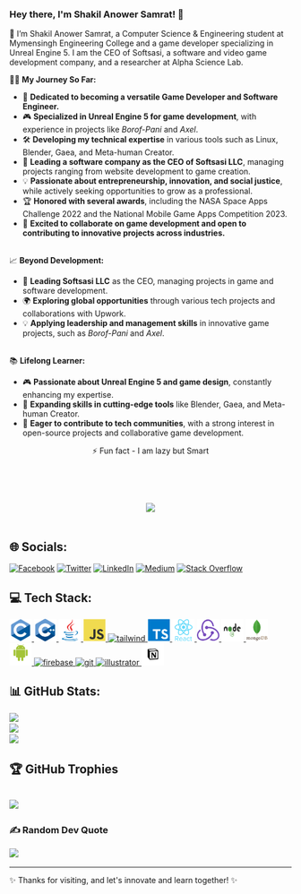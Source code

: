 ### Hey there, I'm Shakil Anower Samrat! 👋

🌟 I’m Shakil Anower Samrat, a Computer Science & Engineering student at Mymensingh Engineering College and a game developer specializing in Unreal Engine 5. I am the CEO of Softsasi, a software and video game development company, and a researcher at Alpha Science Lab.

👨‍💻 **My Journey So Far:**

- 🚀 **Dedicated to becoming a versatile Game Developer and Software Engineer.**
- 🎮 **Specialized in Unreal Engine 5 for game development**, with experience in projects like *Borof-Pani* and *Axel*.
- 🛠️ **Developing my technical expertise** in various tools such as Linux, Blender, Gaea, and Meta-human Creator.
- 💼 **Leading a software company as the CEO of Softsasi LLC**, managing projects ranging from website development to game creation.
- 💡 **Passionate about entrepreneurship, innovation, and social justice**, while actively seeking opportunities to grow as a professional.
- 🏆 **Honored with several awards**, including the NASA Space Apps Challenge 2022 and the National Mobile Game Apps Competition 2023.
- 💞️ **Excited to collaborate on game development and open to contributing to innovative projects across industries.**


<br>📈 **Beyond Development:**

- 💼 **Leading Softsasi LLC** as the CEO, managing projects in game and software development.
- 🌍 **Exploring global opportunities** through various tech projects and collaborations with Upwork.
- 💡 **Applying leadership and management skills** in innovative game projects, such as *Borof-Pani* and *Axel*.

<br>📚 **Lifelong Learner:**

- 🎮 **Passionate about Unreal Engine 5 and game design**, constantly enhancing my expertise.
- 🔧 **Expanding skills in cutting-edge tools** like Blender, Gaea, and Meta-human Creator.
- 🤝 **Eager to contribute to tech communities**, with a strong interest in open-source projects and collaborative game development.


<div align="center">
  <p>⚡ Fun fact - I am lazy but Smart</p>
</div>

<br><br><br>

<div align="center">

[![](https://visitcount.itsvg.in/api?id=ShakilAnowerSamrat&icon=8&color=9)](https://visitcount.itsvg.in) <br> <br>
</div>



## 🌐 Socials:
[![Facebook](https://img.shields.io/badge/Facebook-%231877F2.svg?logo=Facebook&logoColor=white)](https://www.facebook.com/shakilanowersamrat)  [![Twitter](https://img.shields.io/badge/Twitter-%231DA1F2.svg?logo=Twitter&logoColor=white)](https://twitter.com/CEOSamrat) [![LinkedIn](https://img.shields.io/badge/LinkedIn-%230077B5.svg?logo=linkedin&logoColor=white)](https://www.linkedin.com/in/samratbd) [![Medium](https://img.shields.io/badge/Medium-12100E?logo=medium&logoColor=white)](https://medium.com/@samratkubdas) [![Stack Overflow](https://img.shields.io/badge/-Stackoverflow-FE7A16?logo=stack-overflow&logoColor=white)](https://stackoverflow.com/users/20340665) 

## 💻 Tech Stack:
<p align="left">

  <a href="https://www.cprogramming.com/" target="_blank" rel="noreferrer">
    <img
      src="https://raw.githubusercontent.com/devicons/devicon/master/icons/c/c-original.svg"
      alt="c"
      width="40"
      height="40"
    />
  </a>
  
  <a href="https://www.w3schools.com/cpp/" target="_blank" rel="noreferrer">
    <img
      src="https://raw.githubusercontent.com/devicons/devicon/master/icons/cplusplus/cplusplus-original.svg"
      alt="cplusplus"
      width="40"
      height="40"
    />
  </a>

  <a href="https://www.java.com" target="_blank" rel="noreferrer">
    <img
      src="https://raw.githubusercontent.com/devicons/devicon/master/icons/java/java-original.svg"
      alt="java"
      width="40"
      height="40"
    />
  </a>
  <a
    href="https://developer.mozilla.org/en-US/docs/Web/JavaScript"
    target="_blank"
    rel="noreferrer"
  >
    <img
      src="https://raw.githubusercontent.com/devicons/devicon/master/icons/javascript/javascript-original.svg"
      alt="javascript"
      width="40"
      height="40"
    />
  </a>
  <a href="https://tailwindcss.com/" target="_blank" rel="noreferrer">
    <img
      src="https://www.vectorlogo.zone/logos/tailwindcss/tailwindcss-icon.svg"
      alt="tailwind"
      width="40"
      height="40"
    />
  </a>
  <a href="https://www.typescriptlang.org/" target="_blank" rel="noreferrer">
    <img
      src="https://raw.githubusercontent.com/devicons/devicon/master/icons/typescript/typescript-original.svg"
      alt="typescript"
      width="40"
      height="40"
    />
  </a>
  <a href="https://reactjs.org/" target="_blank" rel="noreferrer">
    <img
      src="https://raw.githubusercontent.com/devicons/devicon/master/icons/react/react-original-wordmark.svg"
      alt="react"
      width="40"
      height="40"
    />
  </a>
  <a href="https://redux.js.org" target="_blank" rel="noreferrer">
    <img
      src="https://raw.githubusercontent.com/devicons/devicon/master/icons/redux/redux-original.svg"
      alt="redux"
      width="40"
      height="40"
    />
  </a>
  <a href="https://nodejs.org" target="_blank" rel="noreferrer">
    <img
      src="https://raw.githubusercontent.com/Tanzim002/Logo/main/nodejs.jpg"
      alt="nodejs"
      width="40"
      height="40"
    />
  </a>
  <a href="https://www.mongodb.com/" target="_blank" rel="noreferrer">
    <img
      src="https://raw.githubusercontent.com/devicons/devicon/master/icons/mongodb/mongodb-original-wordmark.svg"
      alt="mongodb"
      width="40"
      height="40"
    />
  </a>
  <a href="https://developer.android.com" target="_blank" rel="noreferrer">
    <img
      src="https://raw.githubusercontent.com/devicons/devicon/master/icons/android/android-original-wordmark.svg"
      alt="android"
      width="40"
      height="40"
    />
  </a>
  <a href="https://firebase.google.com/" target="_blank" rel="noreferrer">
    <img
      src="https://www.vectorlogo.zone/logos/firebase/firebase-icon.svg"
      alt="firebase"
      width="40"
      height="40"
    />
  </a>

  <a href="https://git-scm.com/" target="_blank" rel="noreferrer">
    <img
      src="https://www.vectorlogo.zone/logos/git-scm/git-scm-icon.svg"
      alt="git"
      width="40"
      height="40"
    />
  </a>
  <a
    href="https://www.adobe.com/in/products/illustrator.html"
    target="_blank"
    rel="noreferrer"
  >
    <img
      src="https://www.vectorlogo.zone/logos/adobe_illustrator/adobe_illustrator-icon.svg"
      alt="illustrator"
      width="40"
      height="40"
    />
  </a>
  
  <a href="https://www.notion.so/" target="_blank" rel="noreferrer">
  <img src="https://raw.githubusercontent.com/Tanzim002/Logo/main/Notionpng.png" alt="notion" width="40" height="40" style="background:" />
</a>




</p>


## 📊 GitHub Stats:
![](https://github-readme-stats.vercel.app/api?username=ShakilAnowerSamrat&theme=blueberry&hide_border=false&include_all_commits=true&count_private=true)<br/>
![](https://github-readme-streak-stats.herokuapp.com/?user=ShakilAnowerSamrat&theme=blueberry&hide_border=false)<br/>
![](https://github-readme-stats.vercel.app/api/top-langs/?username=ShakilAnowerSamrat&theme=blueberry&hide_border=false&include_all_commits=true&count_private=true&layout=compact)

## 🏆 GitHub Trophies
![](https://github-profile-trophy.vercel.app/?username=ShakilAnowerSamrat&theme=radical&no-frame=false&no-bg=false&margin-w=4)
-



### ✍️ Random Dev Quote
![](https://quotes-github-readme.vercel.app/api?type=horizontal&theme=radical)



---


✨ Thanks for visiting, and let's innovate and learn together! ✨
